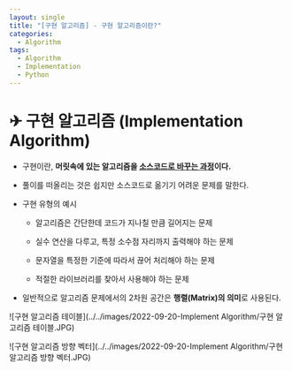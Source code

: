 ```yaml
---
layout: single
title: "[구현 알고리즘] - 구현 알고리즘이란?"
categories:
  - Algorithm
tags:
  - Algorithm
  - Implementation 
  - Python
---
```


# ✈ 구현 알고리즘 (Implementation Algorithm)

- 구현이란, **머릿속에 있는 알고리즘을 <u>소스코드로 바꾸는 과정</u>이다.**

- 풀이를 떠올리는 것은 쉽지만 소스코드로 옮기기 어려운 문제를 말한다.

- 구현 유형의 예시
  - 알고리즘은 간단한데 코드가 지나칠 만큼 길어지는 문제

  - 실수 연산을 다루고, 특정 소수점 자리까지 출력해야 하는 문제
  - 문자열을 특정한 기준에 따라서 끊어 처리해야 하는 문제
  - 적절한 라이브러리를 찾아서 사용해야 하는 문제


- 일반적으로 알고리즘 문제에서의 2차원 공간은 **행렬(Matrix)의 의미**로 사용된다.

![구현 알고리즘 테이블](../../images/2022-09-20-Implement Algorithm/구현 알고리즘 테이블.JPG)

![구현 알고리즘 방향 벡터](../../images/2022-09-20-Implement Algorithm/구현 알고리즘 방향 벡터.JPG)

